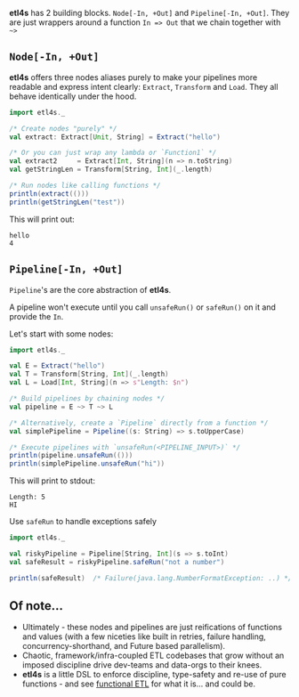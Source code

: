 
**etl4s** has 2 building blocks. `Node[-In, +Out]` and `Pipeline[-In, +Out]`. They are just wrappers around a function
`In => Out` that we chain together with `~>`

## `Node[-In, +Out]`

**etl4s** offers three nodes aliases purely to make your pipelines more readable and express intent clearly: `Extract`, `Transform` and `Load`. They all behave identically under the hood.

```scala
import etl4s._

/* Create nodes "purely" */
val extract: Extract[Unit, String] = Extract("hello")

/* Or you can just wrap any lambda or `Function1` */
val extract2     = Extract[Int, String](n => n.toString)
val getStringLen = Transform[String, Int](_.length)

/* Run nodes like calling functions */
println(extract(()))
println(getStringLen("test"))
```
This will print out:
```
hello
4
```

## `Pipeline[-In, +Out]`
`Pipeline`'s are the core abstraction of **etl4s**.

A pipeline won't execute until you call `unsafeRun()` or `safeRun()` on it and provide
the `In`.

Let's start with some nodes:
```scala
import etl4s._

val E = Extract("hello")
val T = Transform[String, Int](_.length)
val L = Load[Int, String](n => s"Length: $n")

/* Build pipelines by chaining nodes */
val pipeline = E ~> T ~> L

/* Alternatively, create a `Pipeline` directly from a function */
val simplePipeline = Pipeline((s: String) => s.toUpperCase)

/* Execute pipelines with `unsafeRun(<PIPELINE_INPUT>)` */
println(pipeline.unsafeRun(()))      
println(simplePipeline.unsafeRun("hi"))
```

This will print to stdout:
```
Length: 5
HI
```

Use `safeRun` to handle exceptions safely 
```scala
import etl4s._

val riskyPipeline = Pipeline[String, Int](s => s.toInt)
val safeResult = riskyPipeline.safeRun("not a number")

println(safeResult)  /* Failure(java.lang.NumberFormatException: ..) */
```


## Of note...
- Ultimately - these nodes and pipelines are just reifications of functions and values (with a few niceties like built in retries, failure handling, concurrency-shorthand, and Future based parallelism).
- Chaotic, framework/infra-coupled ETL codebases that grow without an imposed discipline drive dev-teams and data-orgs to their knees.
- **etl4s** is a little DSL to enforce discipline, type-safety and re-use of pure functions - 
and see [functional ETL](https://maximebeauchemin.medium.com/functional-data-engineering-a-modern-paradigm-for-batch-data-processing-2327ec32c42a) for what it is... and could be.
